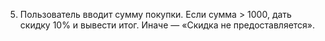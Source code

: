 5. Пользователь вводит сумму покупки. Если сумма > 1000, дать скидку 10% и вывести итог. Иначе — «Скидка не предоставляется».

